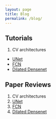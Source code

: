 ```yaml
---
layout: page
title: Blog
permalink: /blog/
---
```


## Tutorials
1. CV architectures
  - [UNet](https://suryatejadev.github.io/)
  - [FCN](https://suryatejadev.github.io/)
  - [Dilated Densenet](https://suryatejadev.github.io/)

## Paper Reviews
1. CV architectures
  1. [UNet](https://suryatejadev.github.io/)
  2. [FCN](https://suryatejadev.github.io/)
  3. [Dilated Densenet](https://suryatejadev.github.io/)


